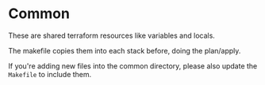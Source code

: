 # Common

These are shared terraform resources like variables and locals.

The makefile copies them into each stack before, doing the plan/apply.

If you're adding new files into the common directory, please also update the `Makefile` to include them.
